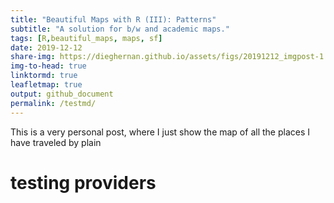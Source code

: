 ```yaml
---
title: "Beautiful Maps with R (III): Patterns"
subtitle: "A solution for b/w and academic maps."
tags: [R,beautiful_maps, maps, sf]
date: 2019-12-12
share-img: https://dieghernan.github.io/assets/figs/20191212_imgpost-1.png
img-to-head: true
linktormd: true
leafletmap: true
output: github_document
permalink: /testmd/
---
```


This is a very personal post, where I just show the map of all the
places I have traveled by
plain

<!--html_preserve-->
# testing providers
<div id="htmlwidget-fbb61b2f079ee330d173" class="leaflet html-widget" style="width:672px;height:480px;"></div>
<script type="application/json" data-for="htmlwidget-fbb61b2f079ee330d173">{"x":{"options":{"minZoom":1.25,"crs":{"crsClass":"L.CRS.EPSG3857","code":null,"proj4def":null,"projectedBounds":null,"options":{}}},"calls":[{"method":"addProviderTiles","args":["CartoDB.DarkMatter",null,null,{"noWrap":true,"detectRetina":true}]},{"method":"setMaxBounds","args":[-90,-180,90,180]},{"method":"addCircleMarkers","args":[[40.49181,39.55],[-3.56948,2.73333],[5.74349177498518,5.74349177498518],null,"Destinations",{"interactive":true,"className":"","stroke":true,"color":"#03F","weight":5,"opacity":0.5,"fill":true,"fillColor":"#03F","fillOpacity":0.3},null,null,null,null,null,{"interactive":false,"permanent":false,"direction":"auto","opacity":1,"offset":[0,0],"textsize":"10px","textOnly":false,"className":"","sticky":true},null]},{"method":"addPolygons","args":[[[[{"lng":[2.73333,-3.56948],"lat":[39.55,40.49181]}]]],null,"Outline",{"interactive":true,"className":"","stroke":false,"color":"#03F","weight":5,"opacity":0.5,"fill":true,"fillColor":"white","fillOpacity":0.05,"smoothFactor":1,"noClip":false},null,null,null,{"interactive":false,"permanent":false,"direction":"auto","opacity":1,"offset":[0,0],"textsize":"10px","textOnly":false,"className":"","sticky":true},null]},{"method":"addPolylines","args":[[[[{"lng":[-1.97786627937008,-0.396303005248092,1.17435996733598],"lat":[40.2885468235872,40.0636109199924,39.8173161586597]}]],[[{"lng":[1.17435996733598,-0.396303005248092,-1.97786627937008],"lat":[39.8173161586597,40.0636109199924,40.2885468235872]}]]],null,"Flights",{"interactive":true,"className":"","stroke":true,"color":"green","weight":[3,3],"opacity":0.3,"fill":false,"fillColor":"green","fillOpacity":0.2,"smoothFactor":1,"noClip":false},null,null,null,{"interactive":false,"permanent":false,"direction":"auto","opacity":1,"offset":[0,0],"textsize":"10px","textOnly":false,"className":"","sticky":true},null]},{"method":"addEasyButton","args":[{"icon":"fa-globe","title":"Zoom to Level 1","onClick":"function(btn, map){ map.setView([ 40.49181,-3.56948],1.25); }","position":"topleft"}]},{"method":"addHeatmap","args":[[[40.49181,-3.56948,1.14869835499704],[39.55,2.73333,1.14869835499704]],null,"Heatmap",{"minOpacity":0.3,"max":1.14869835499704,"radius":35,"blur":30}]},{"method":"addLayersControl","args":[[],["Heatmap","Destinations","Flights","Outline"],{"collapsed":true,"autoZIndex":true,"position":"topright"}]},{"method":"hideGroup","args":[["Destinations","Flights","Outline"]]}],"setView":[[40.49181,-3.56948],3,[]],"limits":{"lat":[39.55,40.49181],"lng":[-3.56948,2.73333]}},"evals":["calls.5.args.0.onClick"],"jsHooks":[]}</script>

<!--/html_preserve-->
